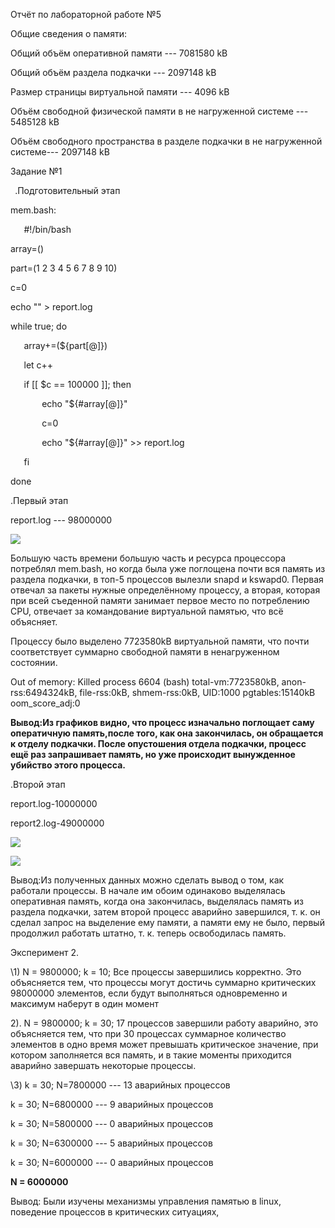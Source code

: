 ﻿Отчёт по лабораторной работе №5

Общие сведения о памяти:

Общий объём оперативной памяти --- 7081580 kB

Общий объём раздела подкачки --- 2097148 kB

Размер страницы виртуальной памяти --- 4096 kB

Объём свободной физической памяти в не нагруженной системе --- 5485128  kB

Объём свободного пространства в разделе подкачки в не нагруженной системе--- 2097148 kB

Задание №1

` `.Подготовительный этап

mem.bash:

`   `#!/bin/bash

array=()

part=(1 2 3 4 5 6 7 8 9 10)

c=0

echo "" > report.log

while true; do

`	`array+=(${part[@]})

`	`let c++

`	`if [[ $c == 100000 ]]; then

`		`echo "${#array[@]}"

`		`c=0

`		`echo "${#array[@]}" >> report.log

`	`fi

done

.Первый этап

report.log --- 98000000


![](img/отчёт.001.png)

Большую часть времени большую часть и ресурса процессора потреблял mem.bash, но когда была уже поглощена почти вся память из раздела подкачки, в топ-5 процессов вылезли snapd и kswapd0. Первая отвечал за пакеты нужные определённому процессу, а вторая, которая при всей съеденной памяти занимает первое место по потреблению СРU, отвечает за командование виртуальной памятью, что всё объясняет.

Процессу было выделено 7723580kB виртуальной памяти, что почти соответствует суммарно свободной памяти в ненагруженном состоянии.

Out of memory: Killed process 6604 (bash) total-vm:7723580kB, anon-rss:6494324kB, file-rss:0kB, shmem-rss:0kB, UID:1000 pgtables:15140kB oom\_score\_adj:0

**Вывод:Из графиков видно, что процесс изначально поглощает саму оператичную память,после того, как она закончилась, он обращается к отделу подкачки. После опустошения отдела подкачки, процесс ещё раз запрашивает память, но уже происходит вынужденное убийство этого процесса.**

.Второй этап

report.log-10000000

report2.log-49000000

![](img/отчёт.002.png)



![](img/отчёт.003.png)

Вывод:Из полученных данных можно сделать вывод о том, как работали процессы. В начале им обоим одинаково выделялась оперативная память, когда она закончилась, выделялась память из раздела подкачки, затем второй процесс аварийно завершился, т. к. он сделал запрос на выделение ему памяти, а памяти ему не было, первый продолжил работать штатно, т. к. теперь освободилась память.


Эксперимент 2.

\1) N = 9800000; k = 10; Все процессы завершились корректно. Это объясняется тем, что процессы могут достичь суммарно критических 98000000 элементов, если будут выполняться одновременно и максимум наберут в один момент

2). N = 9800000; k = 30; 17 процессов завершили работу аварийно, это объясняется тем, что при 30 процессах суммарное количество элементов в одно время может превышать критическое значение, при котором заполняется вся память, и в такие моменты приходится аварийно завершать некоторые процессы.

\3) k = 30; N=7800000 --- 13 аварийных процессов

k = 30; N=6800000 --- 9 аварийных процессов

k = 30; N=5800000 --- 0 аварийных процессов

k = 30; N=6300000 --- 5 аварийных процессов

k = 30; N=6000000 --- 0 аварийных процессов

**N = 6000000**

Вывод: Были изучены механизмы управления памятью в linux, поведение процессов в критических ситуациях,






